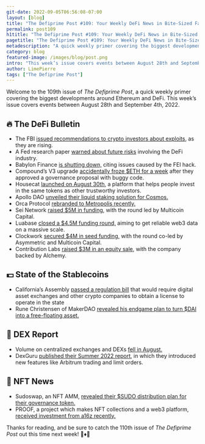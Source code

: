 ```yaml
---
git-date: 2022-09-05T06:56:08-07:00
layout: [blog]
title: "The Defiprime Post #109: Your Weekly DeFi News in Bite-Sized Fashion"
permalink: post109
h1title: "The Defiprime Post #109: Your Weekly DeFi News in Bite-Sized Fashion"
pagetitle: "The Defiprime Post #109: Your Weekly DeFi News in Bite-Sized Fashion"
metadescription: "A quick weekly primer covering the biggest developments around Ethereum and DeFi. This week’s issue covers events between August 28th and September 4th, 2022"
category: blog
featured-image: /images/blog/post.png
intro: "This week’s issue covers events between August 28th and September 4th, 2022"
author: LimePierre
tags: ["The Defiprime Post"]
---
```


Welcome to the 109th issue of _The Defiprime Post_, a quick weekly primer covering the biggest developments around Ethereum and DeFi. This week’s issue covers events between August 28th and September 4th, 2022.


## 🔥 The DeFi Bulletin

* The FBI [issued recommendations to crypto investors about exploits](https://www.theblock.co/post/166579/fbi-issues-recommendations-for-defi-investors-amid-exploits?utm_source=onecryptofeed&utm_medium=social), as they are rising. 
* A Fed research paper [warned about future risks](https://www.theblock.co/post/167673/fed-research-papers-warn-about-future-risks-from-crypto-cefi-and-defi?utm_source=twitter&utm_medium=social&s=35) involving the DeFi industry.
* Babylon Finance [is shutting down,](https://medium.com/babylon-finance/babylon-finance-is-shutting-down-b58abf1bc251) citing issues caused by the FEI hack. 
* Compound’s V3 upgrade [accidentally froze $ETH for a week](https://www.theblock.co/post/166674/protocol-upgrade-accidentally-freezes-eth-on-compound-for-7-days?utm_source=onecryptofeed&utm_medium=social) after they approved a governance proposal with buggy code. 
* Housecat [launched on August 30th](https://housecat.com/blog/welcome-to-housecat/), a platform that helps people invest in the same tokens as other trustworthy investors. 
* Apollo DAO [unveiled their liquid staking solution for Cosmos.](https://articles.apollo.farm/apollo-daos-liquid-staking-solution-for-cosmos/)
* Orca Protocol [rebranded to Metropolis recently.](https://metropolis.mirror.xyz/ozkx0ZMwIzyahRJiQKpNv_8r7vAhOo-8tucjONhXJHI?s=35) 
* Sei Network [raised $5M in funding,](https://blog.seinetwork.io/sei-announces-5m-raise/) with the round led by Multicoin Capital. 
* Luabase [closed a $4.5M funding round,](https://www.theblock.co/post/166528/luabase-raises-4-5-million-to-make-blockchain-data-easier-cheaper?utm_source=twitter&utm_medium=social) aiming to get reliable web3 data on a massive scale.
* Clockwork [secured $4M in seed funding,](https://medium.com/@clockwork_xyz/announcing-our-4m-fundraise-ee6582d15e72) with the round co-led by Asymmetric and Multicoin Capital.
* Contribution Labs [raised $3M in an equity sale](https://www.coindesk.com/business/2022/08/30/alchemy-backed-blockchain-company-contribution-labs-raising-3m-in-equity-sale/), with the company backed by Alchemy.


## 💵 State of the Stablecoins

* California’s Assembly [passed a regulation bill](https://www.coindesk.com/policy/2022/09/01/california-assembly-passes-bitlicense-bill/?s=35) that would require digital asset exchanges and other crypto companies to obtain a license to operate in the state
* Rune Christensen of MakerDAO [revealed his endgame plan to turn $DAI into a free-floating asset.](https://cryptobriefing.com/makerdao-proposes-endgame-plan-save-dai-from-attack/)


## 💱 DEX Report

* Volume on centralized exchanges and DEXs [fell in August.](https://www.theblock.co/post/167591/volume-on-centralized-exchanges-dexs-ticked-down-in-august?utm_source=onecryptofeed&utm_medium=social)
* DexGuru [published their Summer 2022 report](https://blog.dex.guru/summer-updates-2022), in which they introduced new features like Arbitrum trading and limit orders.


## 💎 NFT News

* Sudoswap, an NFT AMM, [revealed their $SUDO distribution plan for their governance token.](https://blog.sudoswap.xyz/sudo-distribution.html)
* PROOF, a project which makes NFT collections and a web3 platform, [received investment from a16z recently. ](https://a16zcrypto.com/investing-in-proof/)


Thanks for reading, and be sure to catch the 110th issue of _The Defiprime Post_ out this time next week! 👋♦️👋